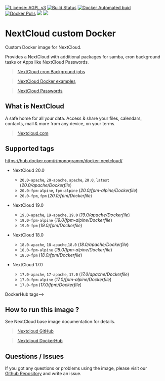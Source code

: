 [![License: AGPL v3][uri_license_image]][uri_license]
[![Build Status](https://travis-ci.org/Monogramm/docker-nextcloud.svg)](https://travis-ci.org/Monogramm/docker-nextcloud)
[![Docker Automated buid](https://img.shields.io/docker/build/monogramm/docker-nextcloud.svg)](https://hub.docker.com/r/monogramm/docker-nextcloud/)
[![Docker Pulls](https://img.shields.io/docker/pulls/monogramm/docker-nextcloud.svg)](https://hub.docker.com/r/monogramm/docker-nextcloud/)
[![](https://images.microbadger.com/badges/version/monogramm/docker-nextcloud.svg)](https://microbadger.com/images/monogramm/docker-nextcloud)
[![](https://images.microbadger.com/badges/image/monogramm/docker-nextcloud.svg)](https://microbadger.com/images/monogramm/docker-nextcloud)

# NextCloud custom Docker

Custom Docker image for NextCloud.

Provides a NextCloud with additional packages for samba, cron background tasks or Apps like NextCloud Passwords.

> [NextCloud cron Background jobs](https://docs.nextcloud.com/server/16/admin_manual/configuration_server/background_jobs_configuration.html#cron)

> [NextCloud Docker examples](https://github.com/nextcloud/docker/tree/master/.examples)

> [NextCloud Passwords](https://github.com/marius-wieschollek/passwords)

## What is NextCloud

A safe home for all your data. Access & share your files, calendars, contacts, mail & more from any device, on your terms.

> [Nextcloud.com](https://nextcloud.com/)

## Supported tags

<https://hub.docker.com/r/monogramm/docker-nextcloud/>

<!--< DockerHub tags-->
-   NextCloud 20.0
    -   `20.0-apache`, `20-apache`, `apache`, `20.0`, `latest` (_20.0/apache/Dockerfile_)
    -   `20.0-fpm-alpine`, `fpm-alpine` (_20.0/fpm-alpine/Dockerfile_)
    -   `20.0-fpm`, `fpm` (_20.0/fpm/Dockerfile_)

-   NextCloud 19.0
    -   `19.0-apache`, `19-apache`, `19.0` (_19.0/apache/Dockerfile_)
    -   `19.0-fpm-alpine` (_19.0/fpm-alpine/Dockerfile_)
    -   `19.0-fpm` (_19.0/fpm/Dockerfile_)

-   NextCloud 18.0
    -   `18.0-apache`, `18-apache`,`18.0` (_18.0/apache/Dockerfile_)
    -   `18.0-fpm-alpine` (_18.0/fpm-alpine/Dockerfile_)
    -   `18.0-fpm` (_18.0/fpm/Dockerfile_)

-   NextCloud 17.0
    -   `17.0-apache`, `17-apache`, `17.0` (_17.0/apache/Dockerfile_)
    -   `17.0-fpm-alpine` (_17.0/fpm-alpine/Dockerfile_)
    -   `17.0-fpm` (_17.0/fpm/Dockerfile_)
<!--> DockerHub tags-->

## How to run this image ?

See NextCloud base image documentation for details.

> [Nextcloud GitHub](https://github.com/nextcloud/docker)

> [Nextcloud DockerHub](https://hub.docker.com/r/library/nextcloud/)

## Questions / Issues

If you got any questions or problems using the image, please visit our [Github Repository](https://github.com/Monogramm/docker-nextcloud) and write an issue.  

[uri_license]: http://www.gnu.org/licenses/agpl.html

[uri_license_image]: https://img.shields.io/badge/License-AGPL%20v3-blue.svg
